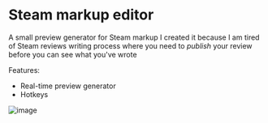 # Steam markup editor
A small preview generator for Steam markup
I created it because I am tired of Steam reviews writing process where you need to _publish_ your review before you can see what you've wrote

Features: 
* Real-time preview generator
* Hotkeys

![image](https://github.com/user-attachments/assets/7b350eb8-508a-4a42-a3d4-b1b56237792e)
